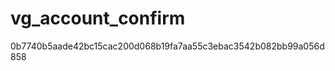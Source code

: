 vg_account_confirm
==================
0b7740b5aade42bc15cac200d068b19fa7aa55c3ebac3542b082bb99a056d858
